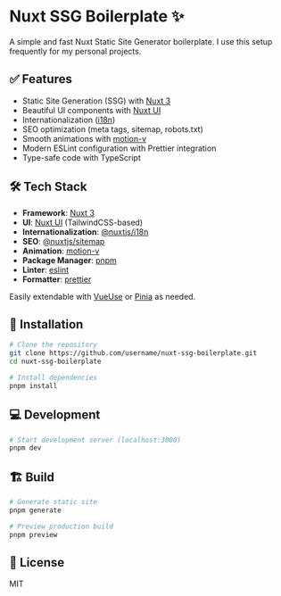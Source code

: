# Nuxt SSG Boilerplate ✨

A simple and fast Nuxt Static Site Generator boilerplate. I use this setup frequently for my personal projects.

## ✅ Features

- Static Site Generation (SSG) with [Nuxt 3](https://nuxt.com/)
- Beautiful UI components with [Nuxt UI](https://ui.nuxt.com/)
- Internationalization ([i18n](https://i18n.nuxtjs.org/))
- SEO optimization (meta tags, sitemap, robots.txt)
- Smooth animations with [motion-v](https://motion-v.io/)
- Modern ESLint configuration with Prettier integration
- Type-safe code with TypeScript

## 🛠️ Tech Stack

- **Framework**: [Nuxt 3](https://nuxt.com/)
- **UI**: [Nuxt UI](https://ui.nuxt.com/) (TailwindCSS-based)
- **Internationalization**: [@nuxtjs/i18n](https://i18n.nuxtjs.org/)
- **SEO**: [@nuxtjs/sitemap](https://sitemap.nuxtjs.org/)
- **Animation**: [motion-v](https://motion-v.io/)
- **Package Manager**: [pnpm](https://pnpm.io/)
- **Linter**: [eslint](https://eslint.org/)
- **Formatter**: [prettier](https://prettier.io/)

Easily extendable with [VueUse](https://vueuse.org/) or [Pinia](https://pinia.vuejs.org/) as needed.

## 🚀 Installation

```bash
# Clone the repository
git clone https://github.com/username/nuxt-ssg-boilerplate.git
cd nuxt-ssg-boilerplate

# Install dependencies
pnpm install
```

## 💻 Development

```bash
# Start development server (localhost:3000)
pnpm dev
```

## 🏗️ Build

```bash
# Generate static site
pnpm generate

# Preview production build
pnpm preview
```

## 📄 License

MIT

